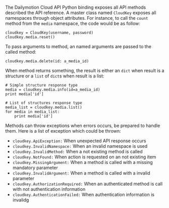 The Dailymotion Cloud API Python binding exposes all API methods described the API reference. A
master class named `CloudKey` exposes all namespaces through object attributes. For
instance, to call the `count` method from the `media` namespace, the code
would be as follow:

    cloudkey = CloudKey(username, password)
    cloudkey.media.reset()

To pass arguments to method, an named arguments are passed to the called method:

    cloudkey.media.delete(id: a_media_id)

When method returns something, the result is either an `dict` when result is
a structure or a `list` of `dict`s when result is a list:

    # Simple structure response type
    media = cloudkey.media.info(id=a_media_id)
    print media['id']

    # List of structures response type
    media_list = cloudkey.media.list()
    for media in media_list:
        print media['id']

Methods can throw exceptions when errors occurs, be prepared to handle them. Here is a list of
exception which could be thrown:

- `cloudkey.ApiException:` When unexpected API response occurs
- `cloudkey.InvalidNamespace:` When an invalid namespace is used
- `cloudkey.InvalidMethod:` When a not existing method is called
- `cloudkey.NotFound:` When action is requested on an not existing item
- `cloudkey.MissingArgument:` When a method is called with a missing mandatory parameter
- `cloudkey.InvalidArgument:` When a method is called with a invalid parameter
- `cloudkey.AuthorizationRequired:` When an authenticated method is call with not authentication information
- `cloudkey.AuthenticationFailed:` When authentication information is invalidg

